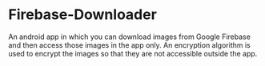 # Firebase-Downloader
An android app in which you can download images from Google Firebase and then access those images in the app only.
An encryption algorithm is used to encrypt the images so that they are not accessible outside the app.
